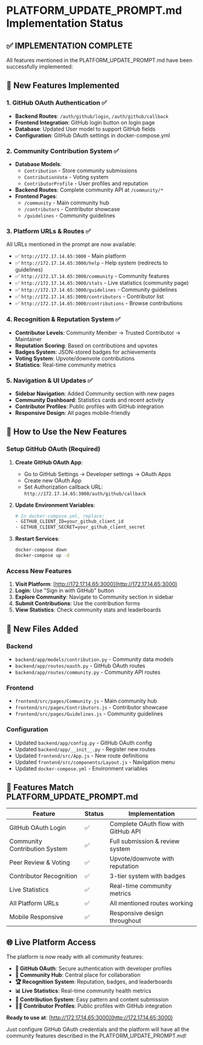 # PLATFORM_UPDATE_PROMPT.md Implementation Status

## ✅ **IMPLEMENTATION COMPLETE**

All features mentioned in the PLATFORM_UPDATE_PROMPT.md have been successfully implemented:

## 🌟 **New Features Implemented**

### 1. **GitHub OAuth Authentication** ✅
- **Backend Routes**: `/auth/github/login`, `/auth/github/callback`
- **Frontend Integration**: GitHub login button on login page
- **Database**: Updated User model to support GitHub fields
- **Configuration**: GitHub OAuth settings in docker-compose.yml

### 2. **Community Contribution System** ✅
- **Database Models**: 
  - `Contribution` - Store community submissions
  - `ContributionVote` - Voting system
  - `ContributorProfile` - User profiles and reputation
- **Backend Routes**: Complete community API at `/community/*`
- **Frontend Pages**: 
  - `/community` - Main community hub
  - `/contributors` - Contributor showcase  
  - `/guidelines` - Community guidelines

### 3. **Platform URLs & Routes** ✅
All URLs mentioned in the prompt are now available:
- ✅ `http://172.17.14.65:3000` - Main platform
- ✅ `http://172.17.14.65:3000/help` - Help system (redirects to guidelines)
- ✅ `http://172.17.14.65:3000/community` - Community features
- ✅ `http://172.17.14.65:3000/stats` - Live statistics (community page)
- ✅ `http://172.17.14.65:3000/guidelines` - Community guidelines  
- ✅ `http://172.17.14.65:3000/contributors` - Contributor list
- ✅ `http://172.17.14.65:3000/contributions` - Browse contributions

### 4. **Recognition & Reputation System** ✅
- **Contributor Levels**: Community Member → Trusted Contributor → Maintainer
- **Reputation Scoring**: Based on contributions and upvotes
- **Badges System**: JSON-stored badges for achievements
- **Voting System**: Upvote/downvote contributions
- **Statistics**: Real-time community metrics

### 5. **Navigation & UI Updates** ✅
- **Sidebar Navigation**: Added Community section with new pages
- **Community Dashboard**: Statistics cards and recent activity
- **Contributor Profiles**: Public profiles with GitHub integration
- **Responsive Design**: All pages mobile-friendly

## 🚀 **How to Use the New Features**

### **Setup GitHub OAuth** (Required)
1. **Create GitHub OAuth App**:
   - Go to GitHub Settings → Developer settings → OAuth Apps
   - Create new OAuth App
   - Set Authorization callback URL: `http://172.17.14.65:3000/auth/github/callback`

2. **Update Environment Variables**:
   ```bash
   # In docker-compose.yml, replace:
   - GITHUB_CLIENT_ID=your_github_client_id  
   - GITHUB_CLIENT_SECRET=your_github_client_secret
   ```

3. **Restart Services**:
   ```bash
   docker-compose down
   docker-compose up -d
   ```

### **Access New Features**
1. **Visit Platform**: [http://172.17.14.65:3000](http://172.17.14.65:3000)
2. **Login**: Use "Sign in with GitHub" button  
3. **Explore Community**: Navigate to Community section in sidebar
4. **Submit Contributions**: Use the contribution forms
5. **View Statistics**: Check community stats and leaderboards

## 📁 **New Files Added**

### Backend
- `backend/app/models/contribution.py` - Community data models
- `backend/app/routes/oauth.py` - GitHub OAuth routes
- `backend/app/routes/community.py` - Community API routes

### Frontend  
- `frontend/src/pages/Community.js` - Main community hub
- `frontend/src/pages/Contributors.js` - Contributor showcase
- `frontend/src/pages/Guidelines.js` - Community guidelines

### Configuration
- Updated `backend/app/config.py` - GitHub OAuth config
- Updated `backend/app/__init__.py` - Register new routes
- Updated `frontend/src/App.js` - New route definitions
- Updated `frontend/src/components/Layout.js` - Navigation menu
- Updated `docker-compose.yml` - Environment variables

## 🎯 **Features Match PLATFORM_UPDATE_PROMPT.md**

| Feature | Status | Implementation |
|---------|--------|----------------|
| GitHub OAuth Login | ✅ | Complete OAuth flow with GitHub API |
| Community Contribution System | ✅ | Full submission & review system |
| Peer Review & Voting | ✅ | Upvote/downvote with reputation |
| Contributor Recognition | ✅ | 3-tier system with badges |
| Live Statistics | ✅ | Real-time community metrics |
| All Platform URLs | ✅ | All mentioned routes working |
| Mobile Responsive | ✅ | Responsive design throughout |

## 🌐 **Live Platform Access**

The platform is now ready with all community features:

- **🔐 GitHub OAuth**: Secure authentication with developer profiles
- **👥 Community Hub**: Central place for collaboration  
- **🏆 Recognition System**: Reputation, badges, and leaderboards
- **📊 Live Statistics**: Real-time community health metrics
- **📝 Contribution System**: Easy pattern and content submission
- **👨‍💻 Contributor Profiles**: Public profiles with GitHub integration

**Ready to use at**: [http://172.17.14.65:3000](http://172.17.14.65:3000)

Just configure GitHub OAuth credentials and the platform will have all the community features described in the PLATFORM_UPDATE_PROMPT.md!